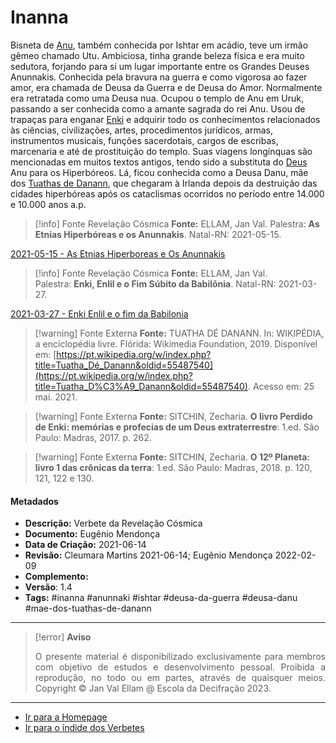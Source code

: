 # Inanna

Bisneta de [Anu](Anu.md), também conhecida por Ishtar em acádio, teve um irmão gêmeo chamado Utu. Ambiciosa, tinha grande beleza física e era muito sedutora, forjando para si um lugar importante entre os Grandes Deuses Anunnakis. Conhecida pela bravura na guerra e como vigorosa ao fazer amor, era chamada de Deusa da Guerra e de Deusa do Amor. Normalmente era retratada como uma Deusa nua. Ocupou o templo de Anu em Uruk, passando a ser conhecida como a amante sagrada do rei Anu. Usou de trapaças para enganar [Enki](Enki.md) e adquirir todo os conhecimentos relacionados às ciências, civilizações, artes, procedimentos jurídicos, armas, instrumentos musicais, funções sacerdotais, cargos de escribas, marcenaria e até de prostituição do templo. Suas viagens longínquas são mencionadas em muitos textos antigos, tendo sido a substituta do [Deus](Deus.md) Anu para os Hiperbóreos. Lá, ficou conhecida como a Deusa Danu, mãe dos [Tuathas de Danann](Tuathas%20de%20Danann.md), que chegaram à Irlanda depois da destruição das cidades hiperbóreas após os cataclismas ocorridos no período entre 14.000 e 10.000 anos a.p.


> [!info] Fonte Revelação Cósmica
> **Fonte:** ELLAM, Jan Val. Palestra: **As Etnias Hiperbóreas e os Anunnakis**. Natal-RN: 2021-05-15.

[2021-05-15 - As Etnias Hiperboreas e Os Anunnakis](Árvore%20do%20Conhecimento/Fichas/Grupo%20II%20-%20Temática%20Extreterrestre/2021-05-15%20-%20As%20Etnias%20Hiperboreas%20e%20Os%20Anunnakis.md)

> [!info] Fonte Revelação Cósmica
> **Fonte:** ELLAM, Jan Val. Palestra: **Enki, Enlil e o Fim Súbito da Babilônia**. Natal-RN: 2021-03-27.

[2021-03-27 - Enki Enlil e o fim da Babilonia](2021-03-27%20-%20Enki%20Enlil%20e%20o%20fim%20da%20Babilonia.md)

> [!warning] Fonte Externa
> **Fonte:** TUATHA DÉ DANANN. In: WIKIPÉDIA, a enciclopédia livre. Flórida: Wikimedia Foundation, 2019. Disponível em: [https://pt.wikipedia.org/w/index.php?title=Tuatha_Dé_Danann&oldid=55487540](https://pt.wikipedia.org/w/index.php?title=Tuatha_D%C3%A9_Danann&oldid=55487540). Acesso em: 25 mai. 2021.

> [!warning] Fonte Externa
> **Fonte:** SITCHIN, Zecharia. **O livro Perdido de Enki: memórias e profecias de um Deus extraterrestre**: 1.ed. São Paulo: Madras, 2017. p. 262.

> [!warning] Fonte Externa
> **Fonte:** SITCHIN, Zecharia. **O 12º Planeta: livro 1 das crônicas da terra**: 1.ed. São Paulo: Madras, 2018. p. 120, 121, 122 e 130.

#### Metadados

-   **Descrição:** Verbete da Revelação Cósmica
-   **Documento:** Eugênio Mendonça
-   **Data de Criação:** 2021-06-14
-   **Revisão:** Cleumara Martins 2021-06-14; Eugênio Mendonça 2022-02-09
-   **Complemento:**
-   **Versão**: 1.4
-   **Tags:** #inanna #anunnaki #ishtar #deusa-da-guerra  #deusa-danu #mae-dos-tuathas-de-danann

---
> [!error] **Aviso**
> <p align="justify">O presente material é disponibilizado exclusivamente para membros com objetivo de estudos e desenvolvimento pessoal. Proibida a reprodução, no todo ou em partes, através de quaisquer meios. Copyright © Jan Val Ellam @ Escola da Decifração 2023. </p>

---
- [Ir para a Homepage](Homepage.canvas)
- [Ir para o índide dos Verbetes](ÍNDIDE%20GERAL%20DOS%20VERBETES.canvas)